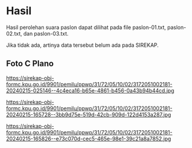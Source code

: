 # Hasil

Hasil perolehan suara paslon dapat dilihat pada file paslon-01.txt, paslon-02.txt, dan paslon-03.txt.

Jika tidak ada, artinya data tersebut belum ada pada SIREKAP.

## Foto C Plano

https://sirekap-obj-formc.kpu.go.id/9901/pemilu/ppwp/31/72/05/10/02/3172051002181-20240215-025146--4c4eca16-b65e-4861-b456-0a43b94b44cd.jpg

https://sirekap-obj-formc.kpu.go.id/9901/pemilu/ppwp/31/72/05/10/02/3172051002181-20240215-165728--3bb9d75e-519d-42cb-909d-122d4153a287.jpg

https://sirekap-obj-formc.kpu.go.id/9901/pemilu/ppwp/31/72/05/10/02/3172051002181-20240215-165826--e73c070d-cec5-465e-98e1-39c21a8a7852.jpg
